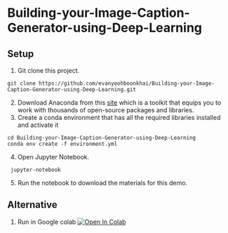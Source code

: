 # Building-your-Image-Caption-Generator-using-Deep-Learning
## Setup
1. Git clone this project.
```
git clone https://github.com/evanyeohboonkhai/Building-your-Image-Caption-Generator-using-Deep-Learning.git
```
2.  Download Anaconda from this [site](https://www.anaconda.com/products/individual) which is a toolkit that equips you to work with thousands of open-source packages and libraries.
3. Create a conda environment that has all the required libraries installed and activate it
 ```
cd Building-your-Image-Caption-Generator-using-Deep-Learning
conda env create -f environment.yml
 ```
 4. Open Jupyter Notebook.
```
 jupyter-notebook
 ```
5. Run the notebook to download the materials for this demo. 

## Alternative 
1. Run in Google colab
[![Open In Colab](https://colab.research.google.com/assets/colab-badge.svg)](https://colab.research.google.com/drive/1S2T3ZMpP4ker8vy5yLvqOVdXsCDltuM9#scrollTo=2ef81d0b)

